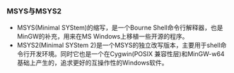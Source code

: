 ### MSYS与MSYS2

* MSYS\(Minimal SYStem\)的缩写，是一个Bourne Shell命令行解释器，也是MinGW的补充，用来在MS Windows上移植一些开源的程序。
* MSYS2\(Minimal SYStem 2\)是一个MSYS的独立改写版本，主要用于shell命令行开发环境。同时它也是一个在Cygwin\(POSIX 兼容性层\)和MinGW-w64基础上产生的，追求更好的互操作性的Windows软件。



